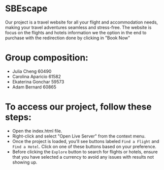 # SBEscape
Our project is a travel website for all your flight and accommodation needs, making your travel adventures seamless and stress-free.
The website is focus on the flights and hotels information we the option in the end to purchase with the redirection done by clicking in "Book Now"


# Group composition:
-  Julia Cheng         60490
-  Carolina Aparicio   61582
-  Ekaterina Gonchar   59573
-  Adam Bernard        60865


# To access our project, follow these steps:

- Open the index.html file.
- Right-click and select "Open Live Server" from the context menu.
- Once the project is loaded, you'll see buttons labeled `Find a Flight` and `Find a Hotel`. Click on one of these buttons based on your preference.
- Before clicking the `Explore` button to search for flights or hotels, ensure that you have selected a currency to avoid any issues with results not showing up.


